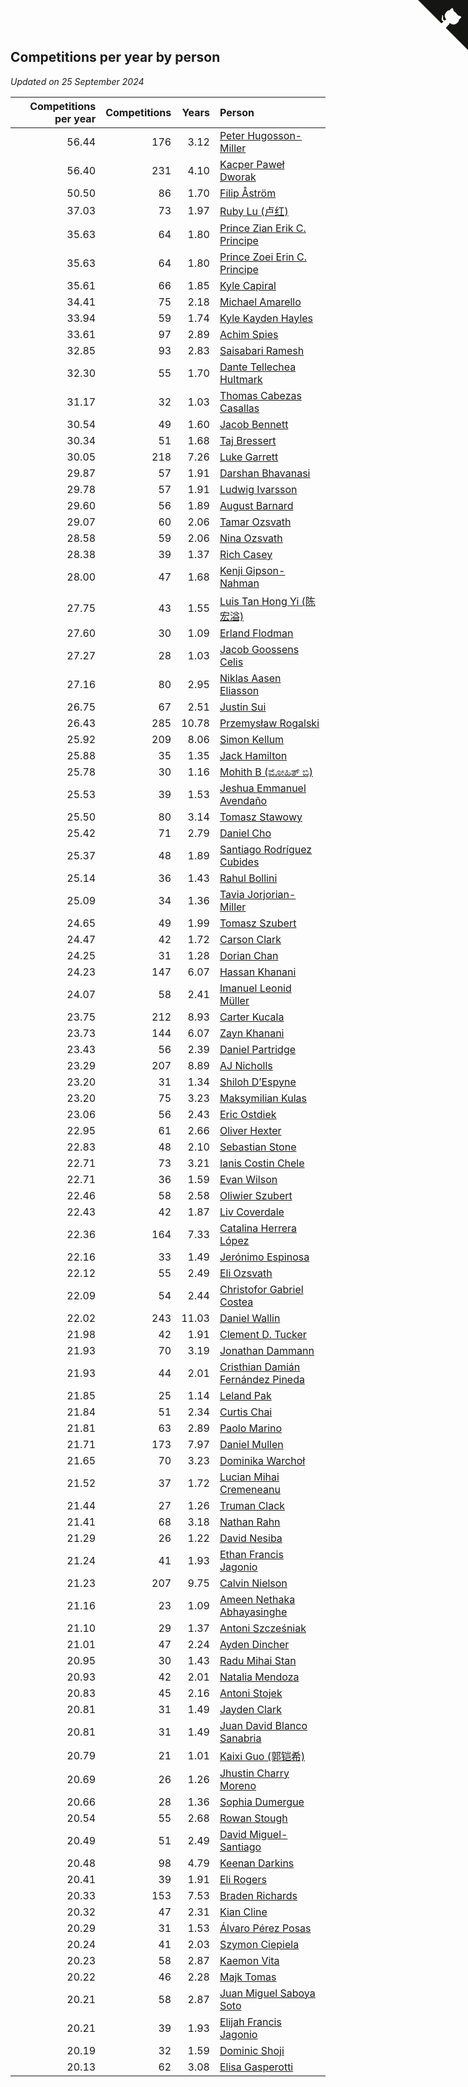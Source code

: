 ## Competitions per year by person

*Updated on 25 September 2024*

| Competitions per year | Competitions | Years | Person |
| ---: | ---: | ---: | :--- |
| 56.44 | 176 | 3.12 | [Peter Hugosson-Miller](https://www.worldcubeassociation.org/persons/2021HUGO01) |
| 56.40 | 231 | 4.10 | [Kacper Paweł Dworak](https://www.worldcubeassociation.org/persons/2020DWOR01) |
| 50.50 | 86 | 1.70 | [Filip Åström](https://www.worldcubeassociation.org/persons/2023ASTR01) |
| 37.03 | 73 | 1.97 | [Ruby Lu (卢红)](https://www.worldcubeassociation.org/persons/2022LURU01) |
| 35.63 | 64 | 1.80 | [Prince Zian Erik C. Principe](https://www.worldcubeassociation.org/persons/2022PRIN08) |
| 35.63 | 64 | 1.80 | [Prince Zoei Erin C. Principe](https://www.worldcubeassociation.org/persons/2022PRIN09) |
| 35.61 | 66 | 1.85 | [Kyle Capiral](https://www.worldcubeassociation.org/persons/2022CAPI02) |
| 34.41 | 75 | 2.18 | [Michael Amarello](https://www.worldcubeassociation.org/persons/2022AMAR09) |
| 33.94 | 59 | 1.74 | [Kyle Kayden Hayles](https://www.worldcubeassociation.org/persons/2022HAYL02) |
| 33.61 | 97 | 2.89 | [Achim Spies](https://www.worldcubeassociation.org/persons/2021SPIE01) |
| 32.85 | 93 | 2.83 | [Saisabari Ramesh](https://www.worldcubeassociation.org/persons/2021RAME01) |
| 32.30 | 55 | 1.70 | [Dante Tellechea Hultmark](https://www.worldcubeassociation.org/persons/2023HULT01) |
| 31.17 | 32 | 1.03 | [Thomas Cabezas Casallas](https://www.worldcubeassociation.org/persons/2023CASA08) |
| 30.54 | 49 | 1.60 | [Jacob Bennett](https://www.worldcubeassociation.org/persons/2023BENN04) |
| 30.34 | 51 | 1.68 | [Taj Bressert](https://www.worldcubeassociation.org/persons/2023BRES01) |
| 30.05 | 218 | 7.26 | [Luke Garrett](https://www.worldcubeassociation.org/persons/2017GARR05) |
| 29.87 | 57 | 1.91 | [Darshan Bhavanasi](https://www.worldcubeassociation.org/persons/2022BHAV01) |
| 29.78 | 57 | 1.91 | [Ludwig Ivarsson](https://www.worldcubeassociation.org/persons/2022IVAR01) |
| 29.60 | 56 | 1.89 | [August Barnard](https://www.worldcubeassociation.org/persons/2022BARN21) |
| 29.07 | 60 | 2.06 | [Tamar Ozsvath](https://www.worldcubeassociation.org/persons/2022OZSV04) |
| 28.58 | 59 | 2.06 | [Nina Ozsvath](https://www.worldcubeassociation.org/persons/2022OZSV03) |
| 28.38 | 39 | 1.37 | [Rich Casey](https://www.worldcubeassociation.org/persons/2023CASE06) |
| 28.00 | 47 | 1.68 | [Kenji Gipson-Nahman](https://www.worldcubeassociation.org/persons/2023GIPS01) |
| 27.75 | 43 | 1.55 | [Luis Tan Hong Yi (陈宏溢)](https://www.worldcubeassociation.org/persons/2023YILU01) |
| 27.60 | 30 | 1.09 | [Erland Flodman](https://www.worldcubeassociation.org/persons/2023FLOD01) |
| 27.27 | 28 | 1.03 | [Jacob Goossens Celis](https://www.worldcubeassociation.org/persons/2023CELI06) |
| 27.16 | 80 | 2.95 | [Niklas Aasen Eliasson](https://www.worldcubeassociation.org/persons/2021ELIA01) |
| 26.75 | 67 | 2.51 | [Justin Sui](https://www.worldcubeassociation.org/persons/2022SUIJ01) |
| 26.43 | 285 | 10.78 | [Przemysław Rogalski](https://www.worldcubeassociation.org/persons/2013ROGA02) |
| 25.92 | 209 | 8.06 | [Simon Kellum](https://www.worldcubeassociation.org/persons/2016KELL12) |
| 25.88 | 35 | 1.35 | [Jack Hamilton](https://www.worldcubeassociation.org/persons/2023HAMI08) |
| 25.78 | 30 | 1.16 | [Mohith B (ಮೋಹಿತ್ ಬಿ)](https://www.worldcubeassociation.org/persons/2023BMOH01) |
| 25.53 | 39 | 1.53 | [Jeshua Emmanuel Avendaño](https://www.worldcubeassociation.org/persons/2023AVEN01) |
| 25.50 | 80 | 3.14 | [Tomasz Stawowy](https://www.worldcubeassociation.org/persons/2021STAW01) |
| 25.42 | 71 | 2.79 | [Daniel Cho](https://www.worldcubeassociation.org/persons/2021CHOD01) |
| 25.37 | 48 | 1.89 | [Santiago Rodríguez Cubides](https://www.worldcubeassociation.org/persons/2022CUBI01) |
| 25.14 | 36 | 1.43 | [Rahul Bollini](https://www.worldcubeassociation.org/persons/2023BOLL01) |
| 25.09 | 34 | 1.36 | [Tavia Jorjorian-Miller](https://www.worldcubeassociation.org/persons/2023JORJ01) |
| 24.65 | 49 | 1.99 | [Tomasz Szubert](https://www.worldcubeassociation.org/persons/2022SZUB02) |
| 24.47 | 42 | 1.72 | [Carson Clark](https://www.worldcubeassociation.org/persons/2023CLAR02) |
| 24.25 | 31 | 1.28 | [Dorian Chan](https://www.worldcubeassociation.org/persons/2023DORI01) |
| 24.23 | 147 | 6.07 | [Hassan Khanani](https://www.worldcubeassociation.org/persons/2018KHAN26) |
| 24.07 | 58 | 2.41 | [Imanuel Leonid Müller](https://www.worldcubeassociation.org/persons/2022MULL02) |
| 23.75 | 212 | 8.93 | [Carter Kucala](https://www.worldcubeassociation.org/persons/2015KUCA01) |
| 23.73 | 144 | 6.07 | [Zayn Khanani](https://www.worldcubeassociation.org/persons/2018KHAN28) |
| 23.43 | 56 | 2.39 | [Daniel Partridge](https://www.worldcubeassociation.org/persons/2022PART02) |
| 23.29 | 207 | 8.89 | [AJ Nicholls](https://www.worldcubeassociation.org/persons/2015NICH04) |
| 23.20 | 31 | 1.34 | [Shiloh D’Espyne](https://www.worldcubeassociation.org/persons/2023DESP01) |
| 23.20 | 75 | 3.23 | [Maksymilian Kulas](https://www.worldcubeassociation.org/persons/2021KULA02) |
| 23.06 | 56 | 2.43 | [Eric Ostdiek](https://www.worldcubeassociation.org/persons/2022OSTD01) |
| 22.95 | 61 | 2.66 | [Oliver Hexter](https://www.worldcubeassociation.org/persons/2022HEXT01) |
| 22.83 | 48 | 2.10 | [Sebastian Stone](https://www.worldcubeassociation.org/persons/2022STON09) |
| 22.71 | 73 | 3.21 | [Ianis Costin Chele](https://www.worldcubeassociation.org/persons/2021CHEL01) |
| 22.71 | 36 | 1.59 | [Evan Wilson](https://www.worldcubeassociation.org/persons/2023WILS11) |
| 22.46 | 58 | 2.58 | [Oliwier Szubert](https://www.worldcubeassociation.org/persons/2022SZUB01) |
| 22.43 | 42 | 1.87 | [Liv Coverdale](https://www.worldcubeassociation.org/persons/2022COVE02) |
| 22.36 | 164 | 7.33 | [Catalina Herrera López](https://www.worldcubeassociation.org/persons/2017LOPE31) |
| 22.16 | 33 | 1.49 | [Jerónimo Espinosa](https://www.worldcubeassociation.org/persons/2023ESPI07) |
| 22.12 | 55 | 2.49 | [Eli Ozsvath](https://www.worldcubeassociation.org/persons/2022OZSV01) |
| 22.09 | 54 | 2.44 | [Christofor Gabriel Costea](https://www.worldcubeassociation.org/persons/2022COST03) |
| 22.02 | 243 | 11.03 | [Daniel Wallin](https://www.worldcubeassociation.org/persons/2013WALL03) |
| 21.98 | 42 | 1.91 | [Clement D. Tucker](https://www.worldcubeassociation.org/persons/2022TUCK09) |
| 21.93 | 70 | 3.19 | [Jonathan Dammann](https://www.worldcubeassociation.org/persons/2021DAMM01) |
| 21.93 | 44 | 2.01 | [Cristhian Damián Fernández Pineda](https://www.worldcubeassociation.org/persons/2022PINE05) |
| 21.85 | 25 | 1.14 | [Leland Pak](https://www.worldcubeassociation.org/persons/2023PAKL02) |
| 21.84 | 51 | 2.34 | [Curtis Chai](https://www.worldcubeassociation.org/persons/2022CHAI02) |
| 21.81 | 63 | 2.89 | [Paolo Marino](https://www.worldcubeassociation.org/persons/2021MARI04) |
| 21.71 | 173 | 7.97 | [Daniel Mullen](https://www.worldcubeassociation.org/persons/2016MULL04) |
| 21.65 | 70 | 3.23 | [Dominika Warchoł](https://www.worldcubeassociation.org/persons/2021WARC01) |
| 21.52 | 37 | 1.72 | [Lucian Mihai Cremeneanu](https://www.worldcubeassociation.org/persons/2023CREM01) |
| 21.44 | 27 | 1.26 | [Truman Clack](https://www.worldcubeassociation.org/persons/2023CLAC02) |
| 21.41 | 68 | 3.18 | [Nathan Rahn](https://www.worldcubeassociation.org/persons/2021RAHN01) |
| 21.29 | 26 | 1.22 | [David Nesiba](https://www.worldcubeassociation.org/persons/2023NESI01) |
| 21.24 | 41 | 1.93 | [Ethan Francis Jagonio](https://www.worldcubeassociation.org/persons/2022JAGO03) |
| 21.23 | 207 | 9.75 | [Calvin Nielson](https://www.worldcubeassociation.org/persons/2014NIEL03) |
| 21.16 | 23 | 1.09 | [Ameen Nethaka Abhayasinghe](https://www.worldcubeassociation.org/persons/2023ABHA02) |
| 21.10 | 29 | 1.37 | [Antoni Szcześniak](https://www.worldcubeassociation.org/persons/2023SZCZ04) |
| 21.01 | 47 | 2.24 | [Ayden Dincher](https://www.worldcubeassociation.org/persons/2022DINC01) |
| 20.95 | 30 | 1.43 | [Radu Mihai Stan](https://www.worldcubeassociation.org/persons/2023STAN09) |
| 20.93 | 42 | 2.01 | [Natalia Mendoza](https://www.worldcubeassociation.org/persons/2022MEND24) |
| 20.83 | 45 | 2.16 | [Antoni Stojek](https://www.worldcubeassociation.org/persons/2022STOJ03) |
| 20.81 | 31 | 1.49 | [Jayden Clark](https://www.worldcubeassociation.org/persons/2023CLAR13) |
| 20.81 | 31 | 1.49 | [Juan David Blanco Sanabria](https://www.worldcubeassociation.org/persons/2023SANA04) |
| 20.79 | 21 | 1.01 | [Kaixi Guo (郭铠希)](https://www.worldcubeassociation.org/persons/2023GUOK01) |
| 20.69 | 26 | 1.26 | [Jhustin Charry Moreno](https://www.worldcubeassociation.org/persons/2023MORE20) |
| 20.66 | 28 | 1.36 | [Sophia Dumergue](https://www.worldcubeassociation.org/persons/2023DUME02) |
| 20.54 | 55 | 2.68 | [Rowan Stough](https://www.worldcubeassociation.org/persons/2022STOU01) |
| 20.49 | 51 | 2.49 | [David Miguel-Santiago](https://www.worldcubeassociation.org/persons/2022MIGU02) |
| 20.48 | 98 | 4.79 | [Keenan Darkins](https://www.worldcubeassociation.org/persons/2019DARK02) |
| 20.41 | 39 | 1.91 | [Eli Rogers](https://www.worldcubeassociation.org/persons/2022ROGE05) |
| 20.33 | 153 | 7.53 | [Braden Richards](https://www.worldcubeassociation.org/persons/2017RICH02) |
| 20.32 | 47 | 2.31 | [Kian Cline](https://www.worldcubeassociation.org/persons/2022CLIN01) |
| 20.29 | 31 | 1.53 | [Álvaro Pérez Posas](https://www.worldcubeassociation.org/persons/2023POSA01) |
| 20.24 | 41 | 2.03 | [Szymon Ciepiela](https://www.worldcubeassociation.org/persons/2022CIEP01) |
| 20.23 | 58 | 2.87 | [Kaemon Vita](https://www.worldcubeassociation.org/persons/2021VITA01) |
| 20.22 | 46 | 2.28 | [Majk Tomas](https://www.worldcubeassociation.org/persons/2022TOMA05) |
| 20.21 | 58 | 2.87 | [Juan Miguel Saboya Soto](https://www.worldcubeassociation.org/persons/2021SOTO01) |
| 20.21 | 39 | 1.93 | [Elijah Francis Jagonio](https://www.worldcubeassociation.org/persons/2022JAGO02) |
| 20.19 | 32 | 1.59 | [Dominic Shoji](https://www.worldcubeassociation.org/persons/2023SHOJ01) |
| 20.13 | 62 | 3.08 | [Elisa Gasperotti](https://www.worldcubeassociation.org/persons/2021GASP01) |


<a href="https://github.com/jonatanklosko/wca_statistics" class="github-corner" aria-label="View source on Github"><svg width="80" height="80" viewBox="0 0 250 250" style="fill:#151513; color:#fff; position: absolute; top: 0; border: 0; right: 0;" aria-hidden="true"><path d="M0,0 L115,115 L130,115 L142,142 L250,250 L250,0 Z"></path><path d="M128.3,109.0 C113.8,99.7 119.0,89.6 119.0,89.6 C122.0,82.7 120.5,78.6 120.5,78.6 C119.2,72.0 123.4,76.3 123.4,76.3 C127.3,80.9 125.5,87.3 125.5,87.3 C122.9,97.6 130.6,101.9 134.4,103.2" fill="currentColor" style="transform-origin: 130px 106px;" class="octo-arm"></path><path d="M115.0,115.0 C114.9,115.1 118.7,116.5 119.8,115.4 L133.7,101.6 C136.9,99.2 139.9,98.4 142.2,98.6 C133.8,88.0 127.5,74.4 143.8,58.0 C148.5,53.4 154.0,51.2 159.7,51.0 C160.3,49.4 163.2,43.6 171.4,40.1 C171.4,40.1 176.1,42.5 178.8,56.2 C183.1,58.6 187.2,61.8 190.9,65.4 C194.5,69.0 197.7,73.2 200.1,77.6 C213.8,80.2 216.3,84.9 216.3,84.9 C212.7,93.1 206.9,96.0 205.4,96.6 C205.1,102.4 203.0,107.8 198.3,112.5 C181.9,128.9 168.3,122.5 157.7,114.1 C157.9,116.9 156.7,120.9 152.7,124.9 L141.0,136.5 C139.8,137.7 141.6,141.9 141.8,141.8 Z" fill="currentColor" class="octo-body"></path></svg></a><style>.github-corner:hover .octo-arm{animation:octocat-wave 560ms ease-in-out}@keyframes octocat-wave{0%,100%{transform:rotate(0)}20%,60%{transform:rotate(-25deg)}40%,80%{transform:rotate(10deg)}}@media (max-width:500px){.github-corner:hover .octo-arm{animation:none}.github-corner .octo-arm{animation:octocat-wave 560ms ease-in-out}}</style>
